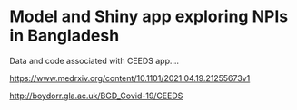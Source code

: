 # Model and Shiny app exploring NPIs in Bangladesh
Data and code associated with CEEDS app....

https://www.medrxiv.org/content/10.1101/2021.04.19.21255673v1

http://boydorr.gla.ac.uk/BGD_Covid-19/CEEDS
